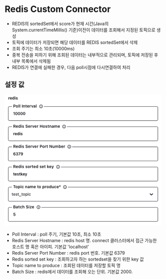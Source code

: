 #  Redis Custom Connector
- REDIS의 sortedSet에서 score가 현재 시간(Java의 System.currentTimeMillis() 기준)이전이 데이터를 조회해서 지정된 토픽으로 생성
- 토픽에 데이터가 저장되면 해당 데이터를 REDIS sortedSet에서 삭제
- 조회 주기는 최소 10초(10000ms)
- 중복 전송을 피하기 위해 조회된 데이터는 내부적으로 관리되며, 토픽에 저장된 후 내부 목록에서 삭제됨
- REDIS가 연결에 실패한 경우, 다음 poll시점에 다시연결하여 처리

## 설정 값
![Config Image](./static/config.png?raw=true "Config")
- Poll Interval : poll 주기, 기본값 10초, 최소 10초
- Redis Server Hostname : redis host 명. connect 클러스터에서 접근 가능한 호스트 명 혹은 아이피. 기본값 'localhost'
- Redis Server Port Number : redis port 번호. 기본값 6379
- Redis sorted set key : 조회하고자 하는 sortedset을 찾기 위한 key 값
- Topic name to produce : 조회된 데이터를 저장할 토픽 명
- Batch Size : redis에서 데이터를 조회해 오는 단위. 기본값 2000.